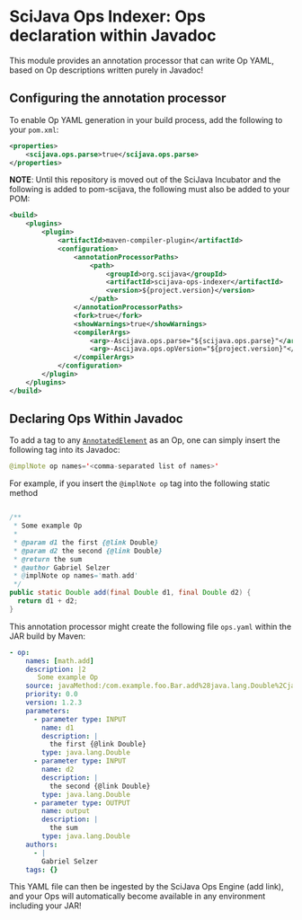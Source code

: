 # SciJava Ops Indexer: Ops declaration within Javadoc

This module provides an annotation processor that can write Op YAML, based on Op descriptions written purely in Javadoc!

## Configuring the annotation processor

To enable Op YAML generation in your build process, add the following to your `pom.xml`:

```xml
<properties>
    <scijava.ops.parse>true</scijava.ops.parse>
</properties>
```

**NOTE**: Until this repository is moved out of the SciJava Incubator and the following is added to pom-scijava, the following must also be added to your POM:

```xml
<build>
    <plugins>
        <plugin>
            <artifactId>maven-compiler-plugin</artifactId>
            <configuration>
                <annotationProcessorPaths>
                    <path>
                        <groupId>org.scijava</groupId>
                        <artifactId>scijava-ops-indexer</artifactId>
                        <version>${project.version}</version>
                    </path>
                </annotationProcessorPaths>
                <fork>true</fork>
                <showWarnings>true</showWarnings>
                <compilerArgs>
                    <arg>-Ascijava.ops.parse="${scijava.ops.parse}"</arg>
                    <arg>-Ascijava.ops.opVersion="${project.version}"</arg>
                </compilerArgs>
            </configuration>
        </plugin>
    </plugins>
</build>
```

## Declaring Ops Within Javadoc

To add a tag to any [`AnnotatedElement`](https://docs.oracle.com/en/java/javase/11/docs/api/java.base/java/lang/reflect/AnnotatedElement.html) as an Op, one can simply insert the following tag into its Javadoc:

```java
@implNote op names='<comma-separated list of names>'
```

For example, if you insert the `@implNote op` tag into the following static method

```java

/**
 * Some example Op
 *
 * @param d1 the first {@link Double}
 * @param d2 the second {@link Double}
 * @return the sum
 * @author Gabriel Selzer
 * @implNote op names='math.add' 
 */
public static Double add(final Double d1, final Double d2) {
  return d1 + d2;
}
```

This annotation processor might create the following file `ops.yaml` within the JAR build by Maven:

```yaml
- op:
    names: [math.add]
    description: |2
       Some example Op
    source: javaMethod:/com.example.foo.Bar.add%28java.lang.Double%2Cjava.lang.Double%29
    priority: 0.0
    version: 1.2.3
    parameters:
      - parameter type: INPUT
        name: d1
        description: |
          the first {@link Double}
        type: java.lang.Double
      - parameter type: INPUT
        name: d2
        description: |
          the second {@link Double}
        type: java.lang.Double
      - parameter type: OUTPUT
        name: output
        description: |
          the sum
        type: java.lang.Double
    authors:
      - |
        Gabriel Selzer
    tags: {}
```

This YAML file can then be ingested by the SciJava Ops Engine (add link), and your Ops will automatically become available in any environment including your JAR!

